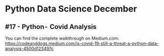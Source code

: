 # Python Data Science December
## #17 - Python -  Covid Analysis

You can find the complete walkthrough on Medium.com:
https://codeanddogs.medium.com/is-covid-19-still-a-threat-a-python-data-analysis-4500d123497c
